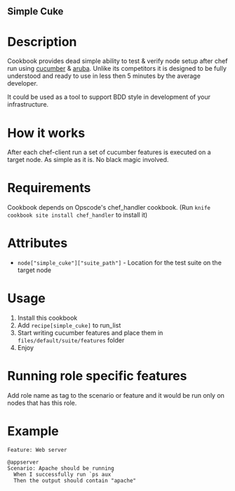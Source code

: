 ## Simple Cuke

Description
===========
Cookbook provides dead simple ability to test & verify node setup after chef run using [cucumber](https://github.com/cucumber/cucumber) & [aruba](https://github.com/cucumber/aruba). Unlike its competitors it is designed to be fully understood and ready to use in less then 5 minutes by the average developer.

It could be used as a tool to support BDD style in development of your infrastructure.

How it works
============
After each chef-client run a set of cucumber features is executed on a target node. As simple as it is. No black magic involved.

Requirements
============
Cookbook depends on Opscode's chef_handler cookbook. (Run `knife cookbook site install chef_handler` to install it)

Attributes
==========
* `node["simple_cuke"]["suite_path"]` - Location for the test suite on the target node

Usage
=====
1. Install this cookbook
2. Add `recipe[simple_cuke]` to run_list
3. Start writing cucumber features and place them in `files/default/suite/features` folder
4. Enjoy

Running role specific features
==============================
Add role name as tag to the scenario or feature and it would be run only on nodes that has this role.

Example
=======

```gherkin
Feature: Web server

@appserver
Scenario: Apache should be running
  When I successfully run `ps aux`
  Then the output should contain "apache"
```


